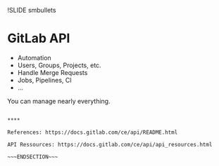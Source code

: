 !SLIDE smbullets
# GitLab API

* Automation
 * Users, Groups, Projects, etc.
* Handle Merge Requests
* Jobs, Pipelines, CI
* ...

You can manage nearly everything.

~~~SECTION:handouts~~~

****

References: https://docs.gitlab.com/ce/api/README.html

API Ressources: https://docs.gitlab.com/ce/api/api_resources.html

~~~ENDSECTION~~~

